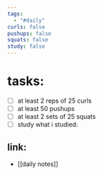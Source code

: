 ```yaml
---
tags:
  - "#daily"
curls: false
pushups: false
squats: false
study: false
---
```

# tasks:
- [ ] at least 2 reps of 25 curls 
- [ ] at least 50 pushups
- [ ] at least 2 sets of 25 squats
- [ ] study
      what i studied:  
## link: 
- [[daily notes]] 